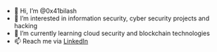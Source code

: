 - 👋 Hi, I’m @0x41bilash
- 👀 I’m interested in information security, cyber security projects and hacking
- 🌱 I’m currently learning cloud security and blockchain technologies
- 📫 Reach me via [LinkedIn](https://www.linkedin.com/in/abilashkanna-sathiamoorthy/)

<!---
0x41bilash/0x41bilash is a ✨ special ✨ repository because its `README.md` (this file) appears on your GitHub profile.
You can click the Preview link to take a look at your changes.
--->
